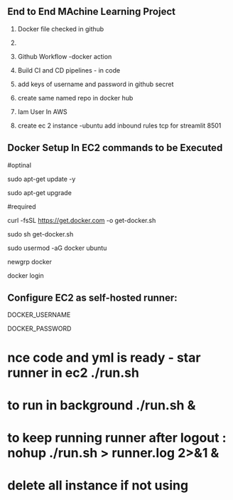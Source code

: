 ## End to End MAchine Learning Project

1. Docker file checked in github

2. 

3. Github Workflow -docker action
4. Build CI and CD pipelines - in code
5. add keys of username and password in github secret
6. create same named repo in docker hub
7. Iam User In AWS
8. create ec 2 instance -ubuntu add inbound rules tcp  for streamlit 8501

## Docker Setup In EC2 commands to be Executed

#optinal

sudo apt-get update -y

sudo apt-get upgrade

#required

curl -fsSL https://get.docker.com -o get-docker.sh

sudo sh get-docker.sh

sudo usermod -aG docker ubuntu

newgrp docker

docker login

## Configure EC2 as self-hosted runner:

DOCKER_USERNAME

DOCKER_PASSWORD

# nce code and yml is ready - star runner in ec2 ./run.sh

# to run in background   ./run.sh &

# to keep running runner after logout : nohup ./run.sh > runner.log 2>&1 &

 # delete all instance if not using
